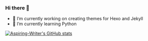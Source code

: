### Hi there 👋

- 🔭 I’m currently working on creating themes for Hexo and Jekyll
- 🌱 I’m currently learning Python
<!--
- 👯 I’m looking to collaborate on ...
- 🤔 I’m looking for help with ...
- 💬 Ask me about ...
- 📫 How to reach me: ...
- 😄 Pronouns: ...
- ⚡ Fun fact: 
-->
[![Aspiring-Writer's GitHub stats](https://github-readme-stats.vercel.app/api?username=Aspiring-Writer&show_icons=true&count_private=true&theme=synthwave)](https://github.com/anuraghazra/github-readme-stats)

